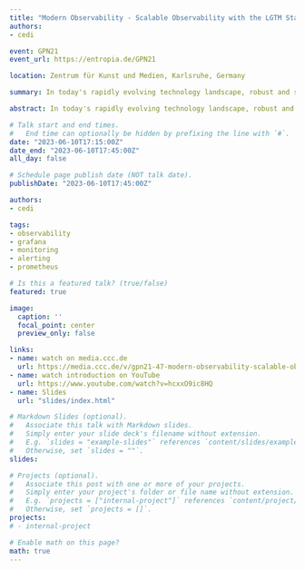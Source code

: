 ```yaml
---
title: "Modern Observability - Scalable Observability with the LGTM Stack: Harnessing the Power of Loki, Grafana, Tempo, and Mimir"
authors:
- cedi

event: GPN21
event_url: https://entropia.de/GPN21

location: Zentrum für Kunst und Medien, Karlsruhe, Germany

summary: In today's rapidly evolving technology landscape, robust and scalable observability is crucial for maintaining reliable, high-performance systems. This talk delves into an advanced observability stack, known as the LGTM stack—Loki, Grafana, Tempo, and Mimir—that surpasses the limitations of traditional Prometheus-based solutions while maintaining compatibility with existing query languages and alert configurations. We will explore the core principles of OpenTelemetry, its seamless integration into the LGTM stack, and the significant benefits it brings to monitoring and tracing capabilities.

abstract: In today's rapidly evolving technology landscape, robust and scalable observability is crucial for maintaining reliable, high-performance systems. This talk delves into an advanced observability stack, known as the LGTM stack—Loki, Grafana, Tempo, and Mimir—that surpasses the limitations of traditional Prometheus-based solutions while maintaining compatibility with existing query languages and alert configurations. We will explore the core principles of OpenTelemetry, its seamless integration into the LGTM stack, and the significant benefits it brings to monitoring and tracing capabilities.

# Talk start and end times.
#   End time can optionally be hidden by prefixing the line with `#`.
date: "2023-06-10T17:15:00Z"
date_end: "2023-06-10T17:45:00Z"
all_day: false

# Schedule page publish date (NOT talk date).
publishDate: "2023-06-10T17:45:00Z"

authors:
- cedi

tags:
- observability
- grafana
- monitoring
- alerting
- prometheus

# Is this a featured talk? (true/false)
featured: true

image:
  caption: ''
  focal_point: center
  preview_only: false

links:
- name: watch on media.ccc.de
  url: https://media.ccc.de/v/gpn21-47-modern-observability-scalable-observability-with-the-lgtm-stack-harnessing-the-power-of-loki-grafana-tempo-and-mimir
- name: watch introduction on YouTube
  url: https://www.youtube.com/watch?v=hcxxO9ic8HQ
- name: Slides
  url: "slides/index.html"

# Markdown Slides (optional).
#   Associate this talk with Markdown slides.
#   Simply enter your slide deck's filename without extension.
#   E.g. `slides = "example-slides"` references `content/slides/example-slides.md`.
#   Otherwise, set `slides = ""`.
slides:

# Projects (optional).
#   Associate this post with one or more of your projects.
#   Simply enter your project's folder or file name without extension.
#   E.g. `projects = ["internal-project"]` references `content/project/deep-learning/index.md`.
#   Otherwise, set `projects = []`.
projects:
# - internal-project

# Enable math on this page?
math: true
---
```

